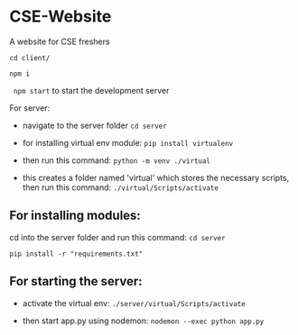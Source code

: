 # CSE-Website
A website for CSE freshers


``` cd client/ ```

``` npm i ```

``` npm start``` to start the development server


For server:

- navigate to the server folder
```cd server```

- for installing virtual env module:
```pip install virtualenv ```

- then run this command:
```python -m venv ./virtual```

- this creates a folder named 'virtual' which stores the necessary scripts, then run this command:
```./virtual/Scripts/activate```


## For installing modules:

cd into the server folder and run this command:
```cd server```

```pip install -r "requirements.txt"```

## For starting the server:

- activate the virtual env:
```./server/virtual/Scripts/activate```

- then start app.py using nodemon:
```nodemon --exec python app.py```
